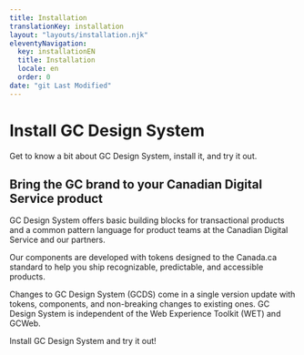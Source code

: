 ```yaml
---
title: Installation
translationKey: installation
layout: "layouts/installation.njk"
eleventyNavigation:
  key: installationEN
  title: Installation
  locale: en
  order: 0
date: "git Last Modified"
---
```


# Install GC Design System

Get to know a bit about GC Design System, install it, and try it out.

## Bring the GC brand to your Canadian Digital Service product

GC Design System offers basic building blocks for transactional products and a common pattern language for product teams at the Canadian Digital Service and our partners.

Our components are developed with tokens designed to the Canada.ca standard to help you ship recognizable, predictable, and accessible products.

Changes to GC Design System (GCDS) come in a single version update with tokens, components, and non-breaking changes to existing ones. GC Design System is independent of the Web Experience Toolkit (WET) and GCWeb.

Install GC Design System and try it out!
